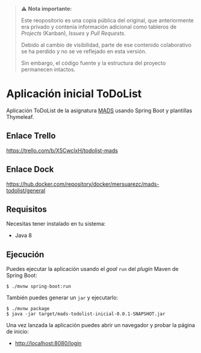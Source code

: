 > ⚠️ **Nota importante:**
> 
> Este reopositorio es una copia pública del original, que anteriormente era privado y contenía información adicional como tableros de *Projects* (Kanban), *Issues* y *Pull Requests*.
> 
> Debido al cambio de visibilidad, parte de ese contenido colaborativo se ha perdido y no se ve reflejado en esta versión.
> 
> Sin embargo, el código fuente y la estructura del proyecto permanecen intactos.

# Aplicación inicial ToDoList

Aplicación ToDoList de la asignatura [MADS](https://cvnet.cpd.ua.es/Guia-Docente/GuiaDocente/Index?wlengua=es&wcodasi=34037&scaca=2024-25) usando Spring Boot y plantillas Thymeleaf.

## Enlace Trello

https://trello.com/b/X5CwclxH/todolist-mads

## Enlace Dock

https://hub.docker.com/repository/docker/mersuarezc/mads-todolist/general




## Requisitos

Necesitas tener instalado en tu sistema:

- Java 8

## Ejecución

Puedes ejecutar la aplicación usando el _goal_ `run` del _plugin_ Maven 
de Spring Boot:

```
$ ./mvnw spring-boot:run 
```   

También puedes generar un `jar` y ejecutarlo:

```
$ ./mvnw package
$ java -jar target/mads-todolist-inicial-0.0.1-SNAPSHOT.jar 
```

Una vez lanzada la aplicación puedes abrir un navegador y probar la página de inicio:

- [http://localhost:8080/login](http://localhost:8080/login)
